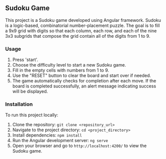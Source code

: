 ## Sudoku Game

This project is a Sudoku game developed using Angular framework. Sudoku is a logic-based, combinatorial number-placement puzzle. The goal is to fill a 9x9 grid with digits so that each column, each row, and each of the nine 3x3 subgrids that compose the grid contain all of the digits from 1 to 9.

### Usage

1. Press 'start'.
2. Choose the difficulty level to start a new Sudoku game.
3. Fill in the empty cells with numbers from 1 to 9.
4. Use the "RESET" button to clear the board and start over if needed.
5. The game automatically checks for completion after each move. If the board is completed successfully, an alert message indicating success will be displayed.

### Installation

To run this project locally:

1. Clone the repository: `git clone <repository_url>`
2. Navigate to the project directory: `cd <project_directory>`
3. Install dependencies: `npm install`
4. Run the Angular development server: `ng serve`
5. Open your browser and go to `http://localhost:4200/` to view the Sudoku game.

